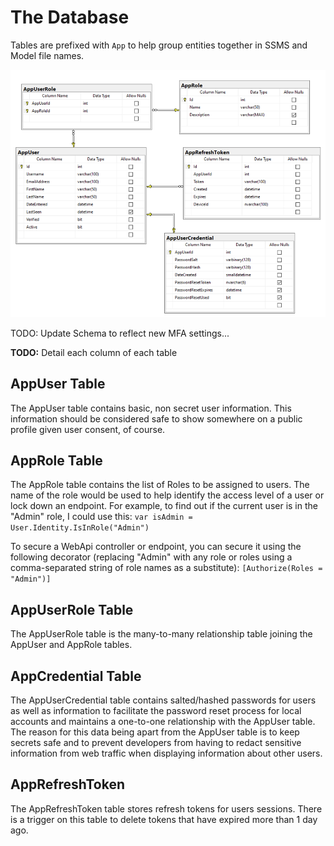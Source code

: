 # The Database

Tables are prefixed with `App` to help group entities together in SSMS and Model file names.

![Database Schema](./images/schema.png)

TODO: Update Schema to reflect new MFA settings...

**TODO:** Detail each column of each table

## AppUser Table

The AppUser table contains basic, non secret user information. This information should be considered safe to show somewhere on a public profile given user consent, of course.

## AppRole Table

The AppRole table contains the list of Roles to be assigned to users. The name of the role would be used to help identify the access level of a user or lock down an endpoint. For example, to find out if the current user is in the "Admin" role, I could use this:
`var isAdmin = User.Identity.IsInRole("Admin")`

To secure a WebApi controller or endpoint, you can secure it using the following decorator (replacing "Admin" with any role or roles using a comma-separated string of role names as a substitute):
`[Authorize(Roles = "Admin")]`

## AppUserRole Table

The AppUserRole table is the many-to-many relationship table joining the AppUser and AppRole tables.

## AppCredential Table

The AppUserCredential table contains salted/hashed passwords for users as well as information to facilitate the password reset process for local accounts and maintains a one-to-one relationship with the AppUser table. The reason for this data being apart from the AppUser table is to keep secrets safe and to prevent developers from having to redact sensitive information from web traffic when displaying information about other users.

## AppRefreshToken

The AppRefreshToken table stores refresh tokens for users sessions. There is a trigger on this table to delete tokens that have expired more than 1 day ago.

